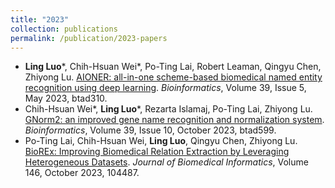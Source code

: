 ```yaml
---
title: "2023"
collection: publications
permalink: /publication/2023-papers
---
```


- **Ling Luo**\*, Chih-Hsuan Wei\*, Po-Ting Lai, Robert Leaman, Qingyu Chen, Zhiyong Lu. [AIONER: all-in-one scheme-based biomedical named entity recognition using deep learning](https://doi.org/10.1093/bioinformatics/btad310). *Bioinformatics*, Volume 39, Issue 5, May 2023, btad310.
- Chih-Hsuan Wei\*, **Ling Luo**\*, Rezarta Islamaj, Po-Ting Lai, Zhiyong Lu. [GNorm2: an improved gene name recognition and normalization system](https://doi.org/10.1093/bioinformatics/btad599). *Bioinformatics*, Volume 39, Issue 10, October 2023, btad599.
- Po-Ting Lai, Chih-Hsuan Wei, **Ling Luo**, Qingyu Chen, Zhiyong Lu. [BioREx: Improving Biomedical Relation Extraction by Leveraging Heterogeneous Datasets](https://doi.org/10.1016/j.jbi.2023.104487). *Journal of Biomedical Informatics*, Volume 146, October 2023, 104487.
